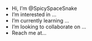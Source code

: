 - Hi, I’m @SpicySpaceSnake
- I’m interested in ...
- I’m currently learning ...
- I’m looking to collaborate on ...
- Reach me at...
